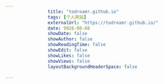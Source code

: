 ---
                title: "todreamr.github.io"
                tags: [个人网站]
                externalUrl: "https://todreamr.github.io/"
                date: 9926-08-08
                showDate: false
                showAuthor: false
                showReadingTime: false
                showEdit: false
                showLikes: false
                showViews: false
                layoutBackgroundHeaderSpace: false
                ---

